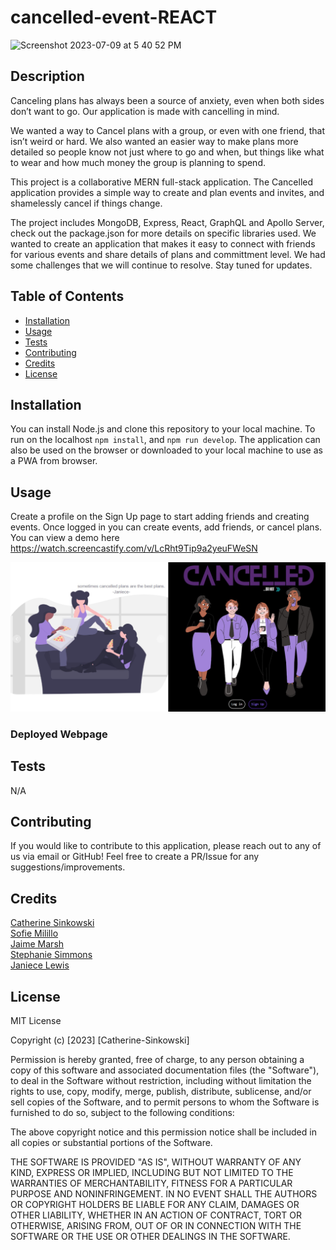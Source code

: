 # cancelled-event-REACT

![Screenshot 2023-07-09 at 5 40 52 PM](https://github.com/CatSink/cancelled-event-REACT/assets/121777930/a37fb8d4-23bb-49a1-ac3f-a57a20b47f69)

## Description

Canceling plans has always been a source of anxiety, even when both sides don’t want to go. Our application is made with cancelling in mind. 

We wanted a way to Cancel plans with a group, or even with one friend, that isn’t weird or hard. We also wanted an easier way to make plans more detailed so people know not just where to go and when, but things like what to wear and how much money the group is planning to spend.

This project is a collaborative MERN full-stack application. The Cancelled application provides a simple way to create and plan events and invites, and shamelessly cancel if things change.

The project includes MongoDB, Express, React, GraphQL and Apollo Server, check out the package.json for more details on specific libraries used. We wanted to create an application that makes it easy to connect with friends for various events and share details of plans and committment level. We had some challenges that we will continue to resolve. Stay tuned for updates.

## Table of Contents

- [Installation](#installation)
- [Usage](#usage)
- [Tests](#tests)
- [Contributing](#contributing)
- [Credits](#credits)
- [License](#license)

## Installation

You can install Node.js and clone this repository to your local machine. To run on the localhost `npm install`, and `npm run develop`. The application can also be used on the browser or downloaded to your local machine to use as a PWA from browser.

## Usage


Create a profile on the Sign Up page to start adding friends and creating events. Once logged in you can create events, add friends, or cancel plans. You can view a demo here <https://watch.screencastify.com/v/LcRht9Tip9a2yeuFWeSN>

![home-page](assets/CancelledSS.jpg)


### Deployed Webpage

## Tests

N/A

## Contributing

If you would like to contribute to this application, please reach out to any of us via email or GitHub! Feel free to create a PR/Issue for any suggestions/improvements.

## Credits

[Catherine Sinkowski](https://github.com/CatSink) <br>
[Sofie Milillo](https://github.com/smilillo) <br>
[Jaime Marsh](https://github.com/jaimemarsh) <br>
[Stephanie Simmons](https://github.com/ssimmons122) <br>
[Janiece Lewis](https://github.com/Janiece-Lewis) <br>

## License

MIT License

Copyright (c) [2023] [Catherine-Sinkowski]

Permission is hereby granted, free of charge, to any person obtaining a copy
of this software and associated documentation files (the "Software"), to deal
in the Software without restriction, including without limitation the rights
to use, copy, modify, merge, publish, distribute, sublicense, and/or sell
copies of the Software, and to permit persons to whom the Software is
furnished to do so, subject to the following conditions:

The above copyright notice and this permission notice shall be included in all
copies or substantial portions of the Software.

THE SOFTWARE IS PROVIDED "AS IS", WITHOUT WARRANTY OF ANY KIND, EXPRESS OR
IMPLIED, INCLUDING BUT NOT LIMITED TO THE WARRANTIES OF MERCHANTABILITY,
FITNESS FOR A PARTICULAR PURPOSE AND NONINFRINGEMENT. IN NO EVENT SHALL THE
AUTHORS OR COPYRIGHT HOLDERS BE LIABLE FOR ANY CLAIM, DAMAGES OR OTHER
LIABILITY, WHETHER IN AN ACTION OF CONTRACT, TORT OR OTHERWISE, ARISING FROM,
OUT OF OR IN CONNECTION WITH THE SOFTWARE OR THE USE OR OTHER DEALINGS IN THE
SOFTWARE.
